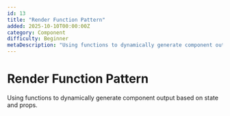 ```yaml
---
id: 13
title: "Render Function Pattern"
added: 2025-10-10T00:00:00Z
category: Component
difficulty: Beginner
metaDescription: "Using functions to dynamically generate component output based on state and props."
---
```


# Render Function Pattern

Using functions to dynamically generate component output based on state and props.
